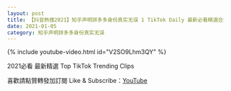 ```yaml
---
layout: post
title: 【抖音熱搜2021】知乎声明拼多多身份真实无误 1 TikTok Daily 最新必看精選合集2021 01 05
date: 2021-01-05
category: 知乎声明拼多多身份真实无误
---
```


{% include youtube-video.html id="V2SO9Lhm3QY" %}

2021必看 最新精選 Top TikTok Trending Clips

喜歡請點贊轉發加訂閱 Like & Subscribe：[YouTube](https://www.youtube.com/channel/UCAoR7VcanIPd04uEq_GIylA/videos)


